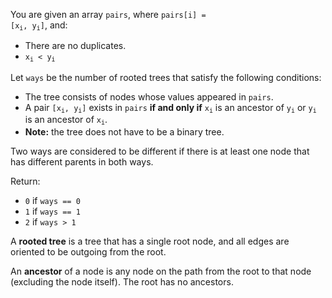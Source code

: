 You are given an array `pairs`, where <code>pairs[i] = [x<sub>i</sub>, y<sub>i</sub>]</code>, and:

- There are no duplicates.
- <code>x<sub>i</sub> &lt; y<sub>i</sub></code>

Let `ways` be the number of rooted trees that satisfy the following conditions:

- The tree consists of nodes whose values appeared in `pairs`.
- A pair <code>[x<sub>i</sub>, y<sub>i</sub>]</code> exists in `pairs` **if and only if** <code>x<sub>i</sub></code> is an ancestor of <code>y<sub>i</sub></code> or <code>y<sub>i</sub></code> is an ancestor of <code>x<sub>i</sub></code>.
- **Note:** the tree does not have to be a binary tree.

Two ways are considered to be different if there is at least one node that has different parents in both ways.

Return:

- `0` if `ways == 0`
- `1` if `ways == 1`
- `2` if `ways > 1`

A **rooted tree** is a tree that has a single root node, and all edges are oriented to be outgoing from the root.

An **ancestor** of a node is any node on the path from the root to that node (excluding the node itself). The root has no ancestors.